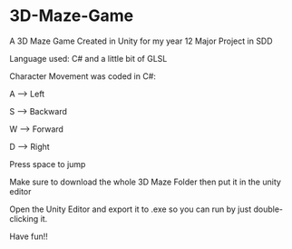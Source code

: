 # 3D-Maze-Game
A 3D Maze Game Created in Unity for my year 12 Major Project in SDD

Language used: C# and a little bit of GLSL

Character Movement was coded in C#:

A --> Left

S --> Backward

W --> Forward

D --> Right

Press space to jump

Make sure to download the whole 3D Maze Folder then put it in the unity editor

Open the Unity Editor and export it to .exe so you can run by just double-clicking it.

Have fun!!
